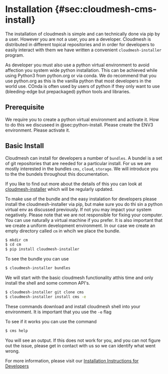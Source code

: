 # Installation {#sec:cloudmesh-cms-install}

The installation of cloudmesh is simple and can technically done via pip
by a user. However you are not a user, you are a developer. Cloudmesh is
distributed in different topical repositories and in order for
developers to easily interact with them we have written a convenient
`cloudmesh-installer` program.

As developer you must also use a python virtual environment to avoid
affection you system wide python installation. This can be achieved while
using Python3 from python.org or via conda. We do recommend that you use
python.org as this is the vanilla python that most developers in the
world use. COnda is often used by users of python if they only want to
use (bleeding-edge but prepackaged) python tools and libraries.

## Prerequisite

We require you to create a python virtual environment and activate it.
How to do this we discuseed in @sec:python-install. Please create the
ENV3 environment. Please activate it.


## Basic Install

Cloudmesh can install for developers a number of `bundles`. A bundel is
a set of git repositories that are needed for a particular install. For
us we are mostly interested in the bundles `cms`, `cloud`, `storage`. We
will introduce you to the the bundels throughout this documentation. 

If you like to find out more about the details of this you can look at
[cloudmesh-installer](https://pypi.org/project/cloudmesh-installer/)
which will be regularly updated.

To make use of the bundle and the easy instalation for developers please
install the cloudmesh-installer via pip, but make sure you do thi sin a
python virtual env as discussed previously. If not you may impact your
system negatively. Please note that we are not responsible for fixing
your computer. You can use naturally a virtual machine if you prefer. It
is also important that we create a uniform development environment. In
our case we create an empty directory called `cm` in whcih we place the
bundle.

```bash
$ mkdir cm
$ cd cm
$ pip install cloudmesh-installer
```

To see the bundle you can use

```bash
$ cloudmesh-installer bundles
```

We will start with the basic cloudmesh functionality atthis time and
only install the shell and some common API's.

```bash
$ cloudmesh-installer git clone cms
$ cloudmesh-installer install cms -e
```

These commands download and install cloudmesh shell into your
environment. It is important that you use the `-e` flag

To see if it works you can use the command


```bash
$ cms help
```

You will see an output. If this does not work for you, and you can not
figure out the issue, please get in contact with us so we can identify
what went wrong.

For more information, please visit our 
[Installation Instructions for Developers](https://cloudmesh.github.io/cloudmesh-manual/installation/install.html#source-installation-for-developers)  





